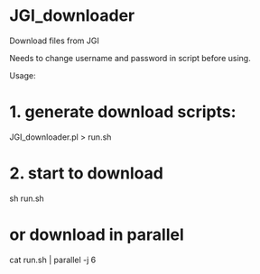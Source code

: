 # JGI_downloader
Download files from JGI

Needs to change username and password in script before using.

Usage:
# 1. generate download scripts:
JGI_downloader.pl > run.sh

# 2. start to download
sh run.sh

# or download in parallel
cat run.sh | parallel -j 6

